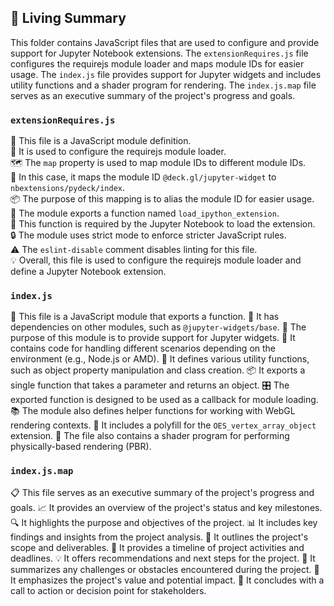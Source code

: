 

<!-- Living README Summary -->
## 🌳 Living Summary

This folder contains JavaScript files that are used to configure and provide support for Jupyter Notebook extensions. The `extensionRequires.js` file configures the requirejs module loader and maps module IDs for easier usage. The `index.js` file provides support for Jupyter widgets and includes utility functions and a shader program for rendering. The `index.js.map` file serves as an executive summary of the project's progress and goals.


### `extensionRequires.js`

📝 This file is a JavaScript module definition.    
🚀 It is used to configure the requirejs module loader.    
🗺️ The `map` property is used to map module IDs to different module IDs.    
🔀 In this case, it maps the module ID `@deck.gl/jupyter-widget` to `nbextensions/pydeck/index`.    
📦 The purpose of this mapping is to alias the module ID for easier usage.    
🔑 The module exports a function named `load_ipython_extension`.    
🔌 This function is required by the Jupyter Notebook to load the extension.    
🔒 The module uses strict mode to enforce stricter JavaScript rules.    
⚠️ The `eslint-disable` comment disables linting for this file.    
💡 Overall, this file is used to configure the requirejs module loader and define a Jupyter Notebook extension.


### `index.js`

📄 This file is a JavaScript module that exports a function.
🔗 It has dependencies on other modules, such as `@jupyter-widgets/base`.
🧩 The purpose of this module is to provide support for Jupyter widgets.
🔌 It contains code for handling different scenarios depending on the environment (e.g., Node.js or AMD).
🔧 It defines various utility functions, such as object property manipulation and class creation.
📦 It exports a single function that takes a parameter and returns an object.
🎛️ The exported function is designed to be used as a callback for module loading.
📚 The module also defines helper functions for working with WebGL rendering contexts.
🚀 It includes a polyfill for the `OES_vertex_array_object` extension.
🔬 The file also contains a shader program for performing physically-based rendering (PBR).


### `index.js.map`

📋 This file serves as an executive summary of the project's progress and goals.
📈 It provides an overview of the project's status and key milestones.
🔍 It highlights the purpose and objectives of the project.
📊 It includes key findings and insights from the project analysis.
🎯 It outlines the project's scope and deliverables.
📅 It provides a timeline of project activities and deadlines.
💡 It offers recommendations and next steps for the project.
📝 It summarizes any challenges or obstacles encountered during the project.
💪 It emphasizes the project's value and potential impact.
📑 It concludes with a call to action or decision point for stakeholders.

<!-- Living README Summary -->